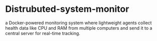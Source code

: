 # Distrubuted-system-monitor
a Docker-powered monitoring system where lightweight agents collect health data like CPU and RAM from multiple computers and send it to a central server for real-time tracking.
